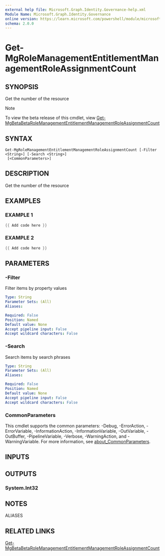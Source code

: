 ```yaml
---
external help file: Microsoft.Graph.Identity.Governance-help.xml
Module Name: Microsoft.Graph.Identity.Governance
online version: https://learn.microsoft.com/powershell/module/microsoft.graph.identity.governance/get-mgrolemanagemententitlementmanagementroleassignmentcount
schema: 2.0.0
---
```


# Get-MgRoleManagementEntitlementManagementRoleAssignmentCount

## SYNOPSIS
Get the number of the resource

> [!NOTE]
> To view the beta release of this cmdlet, view [Get-MgBetaBetaRoleManagementEntitlementManagementRoleAssignmentCount](/powershell/module/Microsoft.Graph.Beta.Identity.Governance/Get-MgBetaRoleManagementEntitlementManagementRoleAssignmentCount?view=graph-powershell-beta)

## SYNTAX

```
Get-MgRoleManagementEntitlementManagementRoleAssignmentCount [-Filter <String>] [-Search <String>]
 [<CommonParameters>]
```

## DESCRIPTION
Get the number of the resource

## EXAMPLES

### EXAMPLE 1
```powershell
{{ Add code here }}
```

### EXAMPLE 2
```powershell
{{ Add code here }}
```

## PARAMETERS

### -Filter
Filter items by property values

```yaml
Type: String
Parameter Sets: (All)
Aliases:

Required: False
Position: Named
Default value: None
Accept pipeline input: False
Accept wildcard characters: False
```

### -Search
Search items by search phrases

```yaml
Type: String
Parameter Sets: (All)
Aliases:

Required: False
Position: Named
Default value: None
Accept pipeline input: False
Accept wildcard characters: False
```

### CommonParameters
This cmdlet supports the common parameters: -Debug, -ErrorAction, -ErrorVariable, -InformationAction, -InformationVariable, -OutVariable, -OutBuffer, -PipelineVariable, -Verbose, -WarningAction, and -WarningVariable. For more information, see [about_CommonParameters](http://go.microsoft.com/fwlink/?LinkID=113216).

## INPUTS

## OUTPUTS

### System.Int32
## NOTES

ALIASES

## RELATED LINKS
[Get-MgBetaBetaRoleManagementEntitlementManagementRoleAssignmentCount](/powershell/module/Microsoft.Graph.Beta.Identity.Governance/Get-MgBetaRoleManagementEntitlementManagementRoleAssignmentCount?view=graph-powershell-beta)
